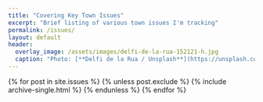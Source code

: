 ```yaml
---
title: "Covering Key Town Issues"
excerpt: "Brief listing of various town issues I'm tracking"
permalink: /issues/
layout: default
header:
  overlay_image: /assets/images/delfi-de-la-rua-152121-h.jpg
  caption: "Photo: [**Delfi de la Rua / Unsplash**](https://unsplash.com)"
---
```


{% for post in site.issues %}
  {% unless post.exclude %}
    {% include archive-single.html %}
  {% endunless %}
{% endfor %}